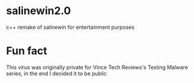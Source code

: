 # salinewin2.0
c++ remake of salinewin for entertainment purposes

# Fun fact
This virus was originally private for Vince Tech Reviews's Testing Malware series, in the end I decided it to be public
